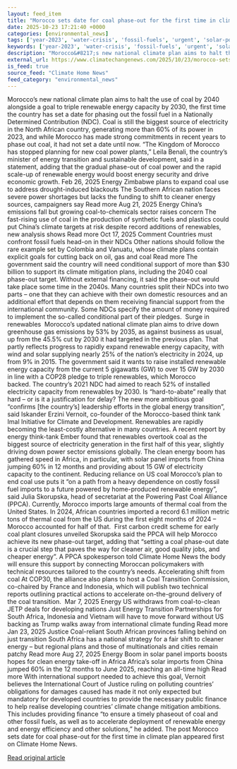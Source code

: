 ```yaml
---
layout: feed_item
title: "Morocco sets date for coal phase-out for the first time in climate plan"
date: 2025-10-23 17:21:40 +0000
categories: [environmental_news]
tags: ['year-2023', 'water-crisis', 'fossil-fuels', 'urgent', 'solar-power', 'clean-energy', 'climate-summit', 'economic-impacts', 'wind-power', 'emissions']
keywords: ['year-2023', 'water-crisis', 'fossil-fuels', 'urgent', 'solar-power', 'morocco', 'sets', 'date']
description: "Morocco&#8217;s new national climate plan aims to halt the use of coal by 2040 alongside a goal to triple renewable energy capacity by 2030, the first time t..."
external_url: https://www.climatechangenews.com/2025/10/23/morocco-sets-date-for-coal-phase-out-for-the-first-time-in-climate-plan/
is_feed: true
source_feed: "Climate Home News"
feed_category: "environmental_news"
---
```


Morocco&#8217;s new national climate plan aims to halt the use of coal by 2040 alongside a goal to triple renewable energy capacity by 2030, the first time the country has set a date for phasing out the fossil fuel in a Nationally Determined Contribution (NDC). Coal is still the biggest source of electricity in the North African country, generating more than 60% of its power in 2023, and while Morocco has made strong commitments in recent years to phase out coal, it had not set a date until now. “The Kingdom of Morocco has stopped planning for new coal power plants,” Leila Benali, the country&#8217;s minister of energy transition and sustainable development, said in a statement, adding that the gradual phase-out of coal power and the rapid scale-up of renewable energy would boost energy security and drive economic growth. Feb 26, 2025 Energy Zimbabwe plans to expand coal use to address drought-induced blackouts The Southern African nation faces severe power shortages but lacks the funding to shift to cleaner energy sources, campaigners say Read more Aug 21, 2025 Energy China&#8217;s emissions fall but growing coal-to-chemicals sector raises concern The fast-rising use of coal in the production of synthetic fuels and plastics could put China&#8217;s climate targets at risk despite record additions of renewables, new analysis shows Read more Oct 17, 2025 Comment Countries must confront fossil fuels head-on in their NDCs Other nations should follow the rare example set by Colombia and Vanuatu, whose climate plans contain explicit goals for cutting back on oil, gas and coal Read more The government said the country will need conditional support of more than $30 billion to support its climate mitigation plans, including the 2040 coal phase-out target. Without external financing, it said the phase-out would take place some time in the 2040s. Many countries split their NDCs into two parts – one that they can achieve with their own domestic resources and an additional effort that depends on them receiving financial support from the international community. Some NDCs specify the amount of money required to implement the so-called conditional part of their pledges.&nbsp; Surge in renewables&nbsp; Morocco&#8217;s updated national climate plan aims to drive down greenhouse gas emissions by 53% by 2035, as against business as usual, up from the&nbsp;45.5% cut by 2030 it had targeted in the previous plan. That partly reflects progress to rapidly expand renewable energy capacity, with wind and solar supplying nearly 25% of the nation’s electricity in 2024, up from 9% in 2015. The government said it wants to raise installed renewable energy capacity from the current 5 gigawatts (GW) to over 15 GW by 2030 in line with a COP28 pledge to triple renewables, which Morocco backed.&nbsp;The country’s 2021 NDC had aimed to reach 52% of installed electricity capacity from renewables by 2030. Is “hard-to-abate” really that hard – or is it a justification for delay? The new more ambitious goal “confirms [the country&#8217;s] leadership efforts in the global energy transition&#8221;, said Iskander Erzini Vernoit, co-founder of the Morocco-based&nbsp;think tank Imal Initiative for Climate and Development. Renewables are rapidly becoming the least-costly alternative in many countries. A recent report by energy think-tank Ember found that renewables overtook coal as the biggest source of electricity generation in the first half of this year, slightly driving down power sector emissions globally. The clean energy boom has gathered speed in Africa, in particular, with solar panel imports from China jumping 60% in 12 months and providing about 15 GW of electricity capacity to the continent. Reducing reliance on US coal Morocco’s plan to end coal use puts it “on a path from a heavy dependence on costly fossil fuel imports to a future powered by home-produced renewable energy”, said Julia Skorupska, head of secretariat at the Powering Past Coal Alliance (PPCA). Currently, Morocco imports large amounts of thermal coal from the United States. In 2024, African countries imported a record 6.1 million metric tons of thermal coal from the US during the first eight months of 2024 – Morocco accounted for half of that.&nbsp; First carbon credit scheme for early coal plant closures unveiled Skorupska said the PPCA will help Morocco achieve its new phase-out target, adding that “setting a coal phase-out date is a crucial step that paves the way for cleaner air, good quality jobs, and cheaper energy”. A PPCA spokesperson told Climate Home News the body will ensure this support by connecting Moroccan policymakers with technical resources tailored to the country&#8217;s needs. Accelerating shift from coal At COP30, the alliance also plans&nbsp;to host a Coal Transition Commission, co-chaired by France and Indonesia, which will publish two technical reports outlining practical actions to accelerate on-the-ground delivery of the coal transition.&nbsp; Mar 7, 2025 Energy US withdraws from coal-to-clean JETP deals for developing nations Just Energy Transition Partnerships for South Africa, Indonesia and Vietnam will have to move forward without US backing as Trump walks away from international climate funding Read more Jan 23, 2025 Justice Coal-reliant South African provinces falling behind on just transition South Africa has a national strategy for a fair shift to cleaner energy &#8211; but regional plans and those of multinationals and cities remain patchy Read more Aug 27, 2025 Energy Boom in solar panel imports boosts hopes for clean energy take-off in Africa Africa&#8217;s solar imports from China jumped 60% in the 12 months to June 2025, reaching an all-time high Read more With international support needed to achieve this goal, Vernoit believes the International Court of Justice ruling on polluting countries’ obligations for damages caused has made it not only expected but mandatory for developed countries to provide the necessary public finance to help realise developing countries&#8217; climate change mitigation ambitions.&nbsp; This includes providing finance “to ensure a timely phaseout of coal and other fossil fuels, as well as to accelerate deployment of renewable energy and energy efficiency and other solutions,&#8221; he added. The post Morocco sets date for coal phase-out for the first time in climate plan appeared first on Climate Home News.

[Read original article](https://www.climatechangenews.com/2025/10/23/morocco-sets-date-for-coal-phase-out-for-the-first-time-in-climate-plan/)
